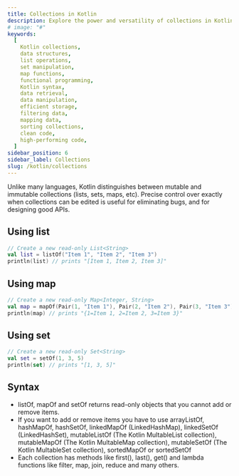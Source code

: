 ```yaml
---
title: Collections in Kotlin
description: Explore the power and versatility of collections in Kotlin, a modern programming language. Discover how collections enable efficient storage, retrieval, and manipulation of data, while leveraging Kotlin's expressive syntax and functional programming features. Learn about lists, sets, maps, and other data structures, and master essential operations such as filtering, mapping, and sorting. Whether you're a beginner or an experienced developer, this comprehensive guide to collections in Kotlin will enhance your ability to write clean, concise, and high-performing code
# image: "#"
keywords:
  [
    Kotlin collections,
    data structures,
    list operations,
    set manipulation,
    map functions,
    functional programming,
    Kotlin syntax,
    data retrieval,
    data manipulation,
    efficient storage,
    filtering data,
    mapping data,
    sorting collections,
    clean code,
    high-performing code,
  ]
sidebar_position: 6
sidebar_label: Collections
slug: /kotlin/collections
---
```


Unlike many languages, Kotlin distinguishes between mutable and immutable collections (lists, sets, maps, etc). Precise control over exactly when collections can be edited is useful for eliminating bugs, and for designing good APIs.

## Using list

```kotlin
// Create a new read-only List<String>
val list = listOf("Item 1", "Item 2", "Item 3")
println(list) // prints "[Item 1, Item 2, Item 3]"
```

## Using map

```kotlin
// Create a new read-only Map<Integer, String>
val map = mapOf(Pair(1, "Item 1"), Pair(2, "Item 2"), Pair(3, "Item 3"))
println(map) // prints "{1=Item 1, 2=Item 2, 3=Item 3}"
```

## Using set

```kotlin
// Create a new read-only Set<String>
val set = setOf(1, 3, 5)
println(set) // prints "[1, 3, 5]"
```

## Syntax

- listOf, mapOf and setOf returns read-only objects that you cannot add or remove items.
- If you want to add or remove items you have to use arrayListOf, hashMapOf, hashSetOf, linkedMapOf (LinkedHashMap), linkedSetOf (LinkedHashSet), mutableListOf (The Kotlin MultableList collection), mutableMapOf (The Kotlin MultableMap collection), mutableSetOf (The Kotlin MultableSet collection), sortedMapOf or sortedSetOf
- Each collection has methods like first(), last(), get() and lambda functions like filter, map, join, reduce and many others.
